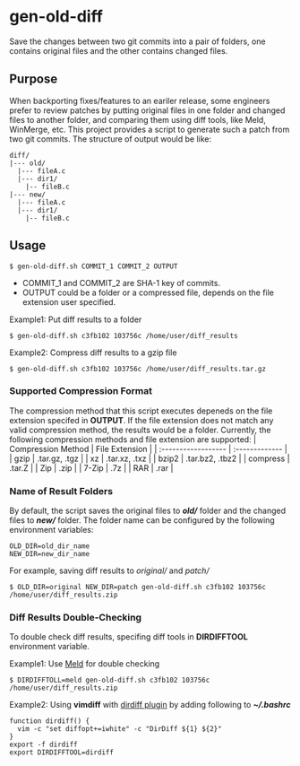 # gen-old-diff
Save the changes between two git commits into a pair of folders, one contains original files and the other contains changed files.

## Purpose
When backporting fixes/features to an eariler release, some engineers prefer to review patches by putting original files in one folder and changed files to another folder, and comparing them using diff tools, like Meld, WinMerge, etc.
This project provides a script to generate such a patch from two git commits.
The structure of output would be like:
```
diff/
|--- old/
  |--- fileA.c
  |--- dir1/
    |-- fileB.c
|--- new/
  |--- fileA.c
  |--- dir1/
    |-- fileB.c
```

## Usage
```console
$ gen-old-diff.sh COMMIT_1 COMMIT_2 OUTPUT
```
* COMMIT_1 and COMMIT_2 are SHA-1 key of commits.
* OUTPUT could be a folder or a compressed file, depends on the file extension user specified.

Example1: Put diff results to a folder
```console
$ gen-old-diff.sh c3fb102 103756c /home/user/diff_results
```
Example2: Compress diff results to a gzip file
```console
$ gen-old-diff.sh c3fb102 103756c /home/user/diff_results.tar.gz
```

### Supported Compression Format
The compression method that this script executes depeneds on the file extension specifed in **OUTPUT**.
If the file extension does not match any valid compression method, the results would be a folder.
Currently, the following compression methods and file extension are supported:
| Compression Method  | File Extension |
| :------------------ | :------------- |
| gzip | .tar.gz, .tgz |
| xz | .tar.xz, .txz |
| bzip2 | .tar.bz2, .tbz2 |
| compress | .tar.Z |
| Zip | .zip |
| 7-Zip | .7z |
| RAR | .rar |

### Name of Result Folders
By default, the script saves the original files to **_old/_** folder and the changed files to **_new/_** folder.
The folder name can be configured by the following environment variables:
```
OLD_DIR=old_dir_name
NEW_DIR=new_dir_name
```
For example, saving diff results to _original/_ and _patch/_
```console
$ OLD_DIR=original NEW_DIR=patch gen-old-diff.sh c3fb102 103756c /home/user/diff_results.zip
```

### Diff Results Double-Checking
To double check diff results, specifing diff tools in **DIRDIFFTOOL** environment variable.

Example1: Use [Meld](https://meldmerge.org/) for double checking
```console
$ DIRDIFFTOLL=meld gen-old-diff.sh c3fb102 103756c /home/user/diff_results.zip
```
Example2: Using **vimdiff** with [dirdiff plugin](https://github.com/will133/vim-dirdiff) by adding following to **_~/.bashrc_**
```
function dirdiff() {
  vim -c "set diffopt+=iwhite" -c "DirDiff ${1} ${2}"
}
export -f dirdiff
export DIRDIFFTOOL=dirdiff
```
